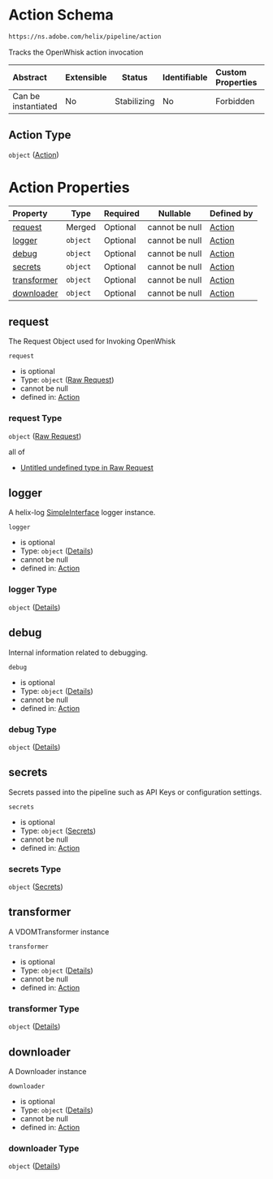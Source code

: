 # Action Schema

```txt
https://ns.adobe.com/helix/pipeline/action
```

Tracks the OpenWhisk action invocation


| Abstract            | Extensible | Status      | Identifiable | Custom Properties | Additional Properties | Access Restrictions | Defined In                                                      |
| :------------------ | ---------- | ----------- | ------------ | :---------------- | --------------------- | ------------------- | --------------------------------------------------------------- |
| Can be instantiated | No         | Stabilizing | No           | Forbidden         | Forbidden             | none                | [action.schema.json](action.schema.json "open original schema") |

## Action Type

`object` ([Action](action.md))

# Action Properties

| Property                    | Type     | Required | Nullable       | Defined by                                                                                                           |
| :-------------------------- | -------- | -------- | -------------- | :------------------------------------------------------------------------------------------------------------------- |
| [request](#request)         | Merged   | Optional | cannot be null | [Action](action-properties-raw-request.md "https&#x3A;//ns.adobe.com/helix/pipeline/rawrequest#/properties/request") |
| [logger](#logger)           | `object` | Optional | cannot be null | [Action](action-properties-logger.md "https&#x3A;//ns.adobe.com/helix/pipeline/action#/properties/logger")           |
| [debug](#debug)             | `object` | Optional | cannot be null | [Action](action-properties-debug.md "https&#x3A;//ns.adobe.com/helix/pipeline/action#/properties/debug")             |
| [secrets](#secrets)         | `object` | Optional | cannot be null | [Action](action-properties-secrets.md "https&#x3A;//ns.adobe.com/helix/pipeline/secrets#/properties/secrets")        |
| [transformer](#transformer) | `object` | Optional | cannot be null | [Action](action-properties-transformer.md "https&#x3A;//ns.adobe.com/helix/pipeline/action#/properties/transformer") |
| [downloader](#downloader)   | `object` | Optional | cannot be null | [Action](action-properties-downloader.md "https&#x3A;//ns.adobe.com/helix/pipeline/action#/properties/downloader")   |

## request

The Request Object used for Invoking OpenWhisk


`request`

-   is optional
-   Type: `object` ([Raw Request](action-properties-raw-request.md))
-   cannot be null
-   defined in: [Action](action-properties-raw-request.md "https&#x3A;//ns.adobe.com/helix/pipeline/rawrequest#/properties/request")

### request Type

`object` ([Raw Request](action-properties-raw-request.md))

all of

-   [Untitled undefined type in Raw Request](rawrequest-definitions-rawrequest.md "check type definition")

## logger

A helix-log [SimpleInterface](https://github.com/adobe/helix-log) logger instance.


`logger`

-   is optional
-   Type: `object` ([Details](action-properties-logger.md))
-   cannot be null
-   defined in: [Action](action-properties-logger.md "https&#x3A;//ns.adobe.com/helix/pipeline/action#/properties/logger")

### logger Type

`object` ([Details](action-properties-logger.md))

## debug

Internal information related to debugging.


`debug`

-   is optional
-   Type: `object` ([Details](action-properties-debug.md))
-   cannot be null
-   defined in: [Action](action-properties-debug.md "https&#x3A;//ns.adobe.com/helix/pipeline/action#/properties/debug")

### debug Type

`object` ([Details](action-properties-debug.md))

## secrets

Secrets passed into the pipeline such as API Keys or configuration settings.


`secrets`

-   is optional
-   Type: `object` ([Secrets](action-properties-secrets.md))
-   cannot be null
-   defined in: [Action](action-properties-secrets.md "https&#x3A;//ns.adobe.com/helix/pipeline/secrets#/properties/secrets")

### secrets Type

`object` ([Secrets](action-properties-secrets.md))

## transformer

A VDOMTransformer instance


`transformer`

-   is optional
-   Type: `object` ([Details](action-properties-transformer.md))
-   cannot be null
-   defined in: [Action](action-properties-transformer.md "https&#x3A;//ns.adobe.com/helix/pipeline/action#/properties/transformer")

### transformer Type

`object` ([Details](action-properties-transformer.md))

## downloader

A Downloader instance


`downloader`

-   is optional
-   Type: `object` ([Details](action-properties-downloader.md))
-   cannot be null
-   defined in: [Action](action-properties-downloader.md "https&#x3A;//ns.adobe.com/helix/pipeline/action#/properties/downloader")

### downloader Type

`object` ([Details](action-properties-downloader.md))
